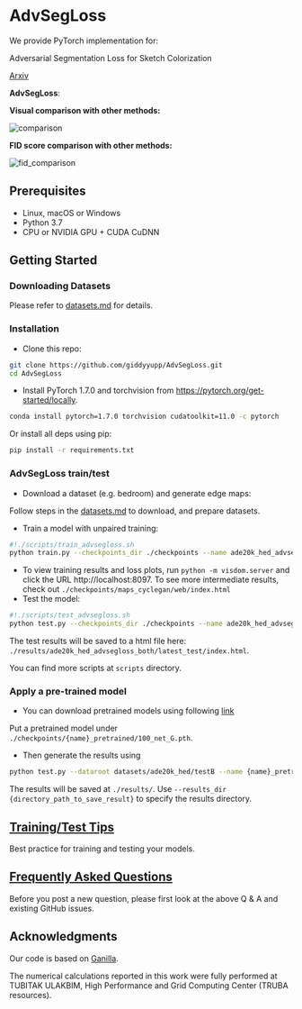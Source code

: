 # AdvSegLoss

We provide PyTorch implementation for:

Adversarial Segmentation Loss for Sketch Colorization

[comment]: <> ([Paper]&#40;&#41;)

[Arxiv](https://arxiv.org/abs/2102.06192)


**AdvSegLoss**:

**Visual comparison with other methods:**

![comparison](docs/figs/comparison.png)

**FID score comparison with other methods:**

![fid_comparison](docs/figs/fid_comparison.png)


## Prerequisites
- Linux, macOS or Windows
- Python 3.7
- CPU or NVIDIA GPU + CUDA CuDNN

## Getting Started
### Downloading Datasets
Please refer to [datasets.md](docs/datasets.md) for details.

### Installation

- Clone this repo:
```bash
git clone https://github.com/giddyyupp/AdvSegLoss.git
cd AdvSegLoss
```
- Install PyTorch 1.7.0 and torchvision from https://pytorch.org/get-started/locally.

```bash
conda install pytorch=1.7.0 torchvision cudatoolkit=11.0 -c pytorch
```

Or install all deps using pip:
```bash
pip install -r requirements.txt
```

### AdvSegLoss train/test
- Download a dataset (e.g. bedroom) and generate edge maps:

Follow steps in the [datasets.md](docs/datasets.md) to download, and prepare datasets.

- Train a model with unpaired training:
```bash
#!./scripts/train_advsegloss.sh
python train.py --checkpoints_dir ./checkpoints --name ade20k_hed_advsegloss_both --dataroot ./datasets/ade20k_hed --model cycle_gan --segmentation --segmentation_output "both" --direction "AtoB" --dataset_mode "unaligned"
```
- To view training results and loss plots, run `python -m visdom.server` and click the URL http://localhost:8097. To see more intermediate results, check out `./checkpoints/maps_cyclegan/web/index.html`
- Test the model:
```bash
#!./scripts/test_advsegloss.sh
python test.py --checkpoints_dir ./checkpoints --name ade20k_hed_advsegloss_both --dataroot ./datasets/ade20k_hed --model test --segmentation --segmentation_output "both" --direction "AtoB" --dataset_mode "unaligned"
```
The test results will be saved to a html file here: `./results/ade20k_hed_advsegloss_both/latest_test/index.html`.

You can find more scripts at `scripts` directory.

### Apply a pre-trained model
- You can download pretrained models using following [link](https://drive.google.com/drive/folders/15osbtUQxLyG_EnO7HHq4rBaoLU0BkMpP?usp=sharing)

Put a pretrained model under `./checkpoints/{name}_pretrained/100_net_G.pth`.

- Then generate the results using
```bash
python test.py --dataroot datasets/ade20k_hed/testB --name {name}_pretrained --model test --segmentation --segmentation_output "both" --direction "AtoB" --dataset_mode "unaligned"
```

The results will be saved at `./results/`. Use `--results_dir {directory_path_to_save_result}` to specify the results directory.


## [Training/Test Tips](docs/tips.md)
Best practice for training and testing your models.

## [Frequently Asked Questions](docs/qa.md)
Before you post a new question, please first look at the above Q & A and existing GitHub issues.


[comment]: <> (## Citation)

[comment]: <> (If you use this code for your research, please cite our papers.)

[comment]: <> (```)

[comment]: <> (@article{hicsonmez2020ganilla,)

[comment]: <> (  title={GANILLA: Generative adversarial networks for image to illustration translation},)

[comment]: <> (  author={Hicsonmez, Samet and Samet, Nermin and Akbas, Emre and Duygulu, Pinar},)

[comment]: <> (  journal={Image and Vision Computing},)

[comment]: <> (  pages={103886},)

[comment]: <> (  year={2020},)

[comment]: <> (  publisher={Elsevier})

[comment]: <> (})

[comment]: <> (```)
## Acknowledgments
Our code is based on [Ganilla](https://github.com/giddyyupp/ganilla).

The numerical calculations reported in this work were fully performed at TUBITAK ULAKBIM, High Performance and Grid Computing Center (TRUBA resources).
